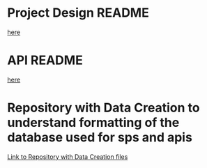 # Project Design README
[here](AirportDelayFinder/README.md)

# API README
[here](DelayFinderAPI/README.md)

# Repository with Data Creation to understand formatting of the database used for sps and apis
[Link to Repository with Data Creation files](https://github.com/vps00003/assgn3/blob/main/DatabaseData.sql)
